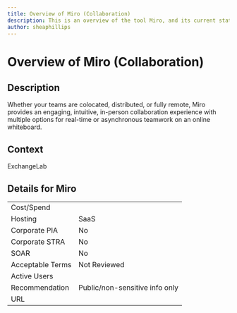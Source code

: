 ```yaml
---
title: Overview of Miro (Collaboration)
description: This is an overview of the tool Miro, and its current status  within BC Gov.
author: sheaphillips
---
```


# Overview of Miro (Collaboration)

## Description
Whether your teams are colocated, distributed, or fully remote, Miro provides an engaging, intuitive, in-person collaboration experience with multiple options for real-time or asynchronous teamwork on an online whiteboard.

## Context
ExchangeLab

##  Details for Miro

|   |   |
|---|---|
|Cost/Spend   |   |
|Hosting   | SaaS  |
|Corporate PIA   | No  |
|Corporate STRA   | No   |
|SOAR   | No  |
|Acceptable Terms   | Not Reviewed  |
|Active Users   |   |
|Recommendation   |  Public/non-sensitive info only |
|URL   |   |
